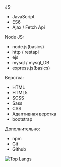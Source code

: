 
JS:
- JavaScript
- ES6
- Ajax / Fetch Api

Node JS: 
- node.js(basics)
- http / restapi
- ejs
- mysql / mysql_DB
- express.js(basics)

Верстка:
- HTML
- HTML5
- SCSS
- Sass
- CSS
- Адаптивная верстка 
- bootstrap

Дополнительно:
- npm
- Git
- Github

[![Top Langs](https://github-readme-stats.vercel.app/api/top-langs/?username=vladislavmac&layout=compact)](https://github.com/anuraghazra/github-readme-stats)

